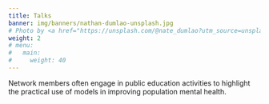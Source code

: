 ```yaml
---
title: Talks
banner: img/banners/nathan-dumlao-unsplash.jpg
# Photo by <a href="https://unsplash.com/@nate_dumlao?utm_source=unsplash&utm_medium=referral&utm_content=creditCopyText">Nathan Dumlao</a> on <a href="https://unsplash.com/s/photos/presentation?utm_source=unsplash&utm_medium=referral&utm_content=creditCopyText">Unsplash</a>
weight: 2
# menu:
#   main:
#     weight: 40
---
```

Network members often engage in public education activities to highlight the practical use of models in improving population mental health.
<!--add blocks of content here to add more sections to the community page -->
